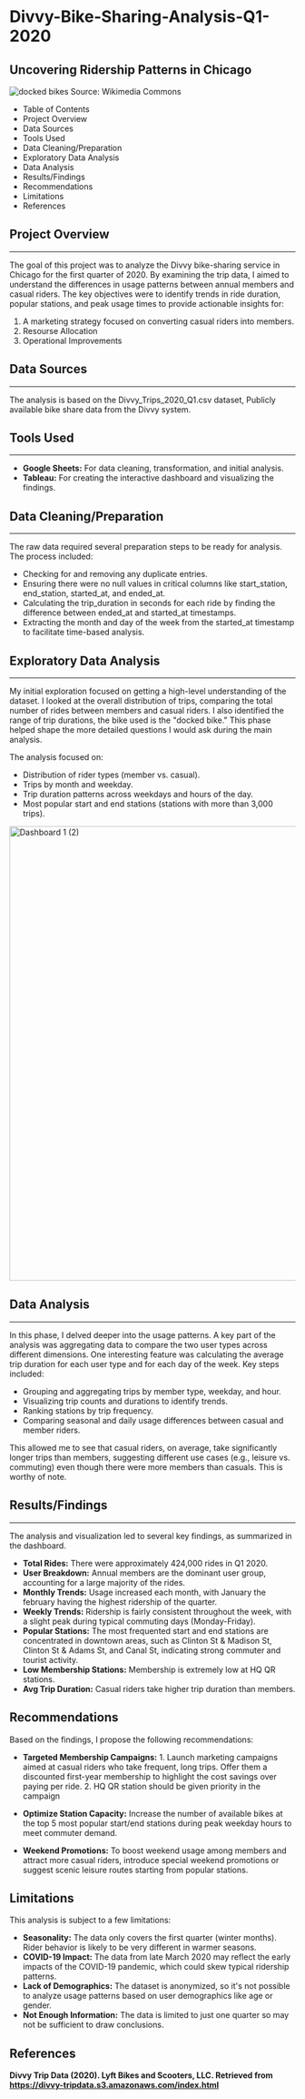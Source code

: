 # Divvy-Bike-Sharing-Analysis-Q1-2020
## Uncovering Ridership Patterns in Chicago

![docked bikes](https://github.com/user-attachments/assets/6c146ac6-7e16-4304-aa1e-4235a86bea82)
Source: Wikimedia Commons


- Table of Contents
- Project Overview
- Data Sources
- Tools Used
- Data Cleaning/Preparation
- Exploratory Data Analysis
- Data Analysis
- Results/Findings
- Recommendations
- Limitations
- References

## Project Overview

---

The goal of this project was to analyze the Divvy bike-sharing service in Chicago for the first quarter of 2020. By examining the trip data, I aimed to understand the differences in usage patterns between annual members and casual riders. The key objectives were to identify trends in ride duration, popular stations, and peak usage times to provide actionable insights for:
1. A marketing strategy focused on converting casual riders into members.
2. Resourse Allocation
3. Operational Improvements

## Data Sources

---

The analysis is based on the Divvy_Trips_2020_Q1.csv dataset, Publicly available bike share data from the Divvy system.

## Tools Used

---

- **Google Sheets:** For data cleaning, transformation, and initial analysis.
- **Tableau:** For creating the interactive dashboard and visualizing the findings.
  
## Data Cleaning/Preparation

---

The raw data required several preparation steps to be ready for analysis. The process included:

- Checking for and removing any duplicate entries.
- Ensuring there were no null values in critical columns like start_station, end_station, started_at, and ended_at.
- Calculating the trip_duration in seconds for each ride by finding the difference between ended_at and started_at timestamps.
- Extracting the month and day of the week from the started_at timestamp to facilitate time-based analysis.

## Exploratory Data Analysis
---

My initial exploration focused on getting a high-level understanding of the dataset. I looked at the overall distribution of trips, comparing the total number of rides between members and casual riders. I also identified the range of trip durations, the bike used is the "docked bike." This phase helped shape the more detailed questions I would ask during the main analysis.

The analysis focused on:
- Distribution of rider types (member vs. casual).
- Trips by month and weekday.
- Trip duration patterns across weekdays and hours of the day.
- Most popular start and end stations (stations with more than 3,000 trips).

<img width="999" height="799" alt="Dashboard 1 (2)" src="https://github.com/user-attachments/assets/0d2f774e-7e04-49f9-a755-55706ff5b0cc" />



## Data Analysis

---

In this phase, I delved deeper into the usage patterns. A key part of the analysis was aggregating data to compare the two user types across different dimensions.
One interesting feature was calculating the average trip duration for each user type and for each day of the week. 
Key steps included:
- Grouping and aggregating trips by member type, weekday, and hour.
- Visualizing trip counts and durations to identify trends.
- Ranking stations by trip frequency.
- Comparing seasonal and daily usage differences between casual and member riders.

This allowed me to see that casual riders, on average, take significantly longer trips than members, suggesting different use cases (e.g., leisure vs. commuting) even though there were more members than casuals. This is worthy of note.

## Results/Findings

---

The analysis and visualization led to several key findings, as summarized in the dashboard.

- **Total Rides:** There were approximately 424,000 rides in Q1 2020.
- **User Breakdown:** Annual members are the dominant user group, accounting for a large majority of the rides.
- **Monthly Trends:** Usage increased each month, with January the february having the highest ridership of the quarter.
- **Weekly Trends:** Ridership is fairly consistent throughout the week, with a slight peak during typical commuting days (Monday-Friday).
- **Popular Stations:** The most frequented start and end stations are concentrated in downtown areas, such as Clinton St & Madison St, Clinton St & Adams St, and Canal St, indicating strong commuter and tourist activity.
- **Low Membership Stations:** Membership is extremely low at HQ QR stations.
- **Avg Trip Duration:** Casual riders take higher trip duration than members.
  
## Recommendations

Based on the findings, I propose the following recommendations:

- **Targeted Membership Campaigns:** 1. Launch marketing campaigns aimed at casual riders who take frequent, long trips. Offer them a discounted first-year membership to highlight the cost savings over paying per ride. 2. HQ QR station should be given priority in the campaign

- **Optimize Station Capacity:** Increase the number of available bikes at the top 5 most popular start/end stations during peak weekday hours to meet commuter demand.

- **Weekend Promotions:** To boost weekend usage among members and attract more casual riders, introduce special weekend promotions or suggest scenic leisure routes starting from popular stations.
  
## Limitations

This analysis is subject to a few limitations:

- **Seasonality:** The data only covers the first quarter (winter months). Rider behavior is likely to be very different in warmer seasons.
- **COVID-19 Impact:** The data from late March 2020 may reflect the early impacts of the COVID-19 pandemic, which could skew typical ridership patterns.
- **Lack of Demographics:** The dataset is anonymized, so it's not possible to analyze usage patterns based on user demographics like age or gender.
- **Not Enough Information:** The data is limited to just one quarter so may not be sufficient to draw conclusions.
  
## References

**Divvy Trip Data (2020). Lyft Bikes and Scooters, LLC. Retrieved from https://divvy-tripdata.s3.amazonaws.com/index.html**
